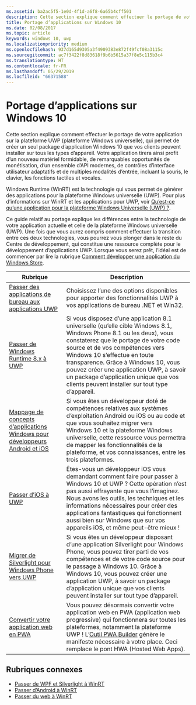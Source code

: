 ```yaml
---
ms.assetid: ba2ac5f5-1e0d-4f1d-a6f8-6a65b4cff501
description: Cette section explique comment effectuer le portage de votre application sur la plateforme UWP (plateforme Windows universelle), qui permet de créer un seul package d’application Windows 10 que vos clients peuvent installer sur tous les types d’appareil. Votre application tirera ainsi profit d’un nouveau matériel formidable, de remarquables opportunités de monétisation, d’un ensemble d’API modernes, de contrôles d’interface utilisateur adaptatifs et de multiples modalités d’entrée, incluant la souris, le clavier, les fonctions tactiles et vocales.
title: Portage d’applications sur Windows 10
ms.date: 02/08/2017
ms.topic: article
keywords: windows 10, uwp
ms.localizationpriority: medium
ms.openlocfilehash: 937d165d9305a3f4909383e872f49fcf08a3115c
ms.sourcegitcommit: ac7f3422f8d83618f9b6b5615a37f8e5c115b3c4
ms.translationtype: HT
ms.contentlocale: fr-FR
ms.lasthandoff: 05/29/2019
ms.locfileid: "66371588"
---
```

# <a name="porting-apps-to-windows10"></a>Portage d’applications sur Windows 10


Cette section explique comment effectuer le portage de votre application sur la plateforme UWP (plateforme Windows universelle), qui permet de créer un seul package d’application Windows 10 que vos clients peuvent installer sur tous les types d’appareil. Votre application tirera ainsi profit d’un nouveau matériel formidable, de remarquables opportunités de monétisation, d’un ensemble d’API modernes, de contrôles d’interface utilisateur adaptatifs et de multiples modalités d’entrée, incluant la souris, le clavier, les fonctions tactiles et vocales.

Windows Runtime (WinRT) est la technologie qui vous permet de générer des applications pour la plateforme Windows universelle (UWP). Pour plus d’informations sur WinRT et les applications pour UWP, voir [Qu’est-ce qu’une application pour la plateforme Windows Universelle (UWP) ?](https://docs.microsoft.com/windows/uwp/get-started/whats-a-uwp).

Ce guide relatif au portage explique les différences entre la technologie de votre application actuelle et celle de la plateforme Windows universelle (UWP). Une fois que vous aurez compris comment effectuer la transition entre ces deux technologies, vous pourrez vous plonger dans le reste du Centre de développement, qui constitue une ressource complète pour le développement d’applications UWP. Lorsque vous serez prêt, l’idéal est de commencer par lire la rubrique [Comment développer une application du Windows Store](https://docs.microsoft.com/previous-versions/windows/apps/dn726537(v=win.10)).

| Rubrique | Description |
|-------|-------------|
| [Passer des applications de bureau aux applications UWP](desktop-to-uwp-migrate.md) | Choisissez l’une des options disponibles pour apporter des fonctionnalités UWP à vos applications de bureau .NET et Win32. |
| [Passer de Windows Runtime 8.x à UWP](w8x-to-uwp-root.md) | Si vous disposez d’une application 8.1 universelle (qu’elle cible Windows 8.1, Windows Phone 8.1 ou les deux), vous constaterez que le portage de votre code source et de vos compétences vers Windows 10 s’effectue en toute transparence. Grâce à Windows 10, vous pouvez créer une application UWP, à savoir un package d’application unique que vos clients peuvent installer sur tout type d’appareil. |
| [Mappage de concepts d’applications Windows pour développeurs Android et iOS](android-ios-uwp-map.md) | Si vous êtes un développeur doté de compétences relatives aux systèmes d’exploitation Android ou iOS ou au code et que vous souhaitez migrer vers Windows 10 et la plateforme Windows universelle, cette ressource vous permettra de mapper les fonctionnalités de la plateforme, et vos connaissances, entre les trois plateformes. |
| [Passer d’iOS à UWP](ios-to-uwp-root.md) | Êtes-vous un développeur iOS vous demandant comment faire pour passer à Windows 10 et UWP ? Cette opération n’est pas aussi effrayante que vous l’imaginez. Nous avons les outils, les techniques et les informations nécessaires pour créer des applications fantastiques qui fonctionnent aussi bien sur Windows que sur vos appareils iOS, et même peut-être mieux ! |
| [Migrer de Silverlight pour Windows Phone vers UWP](wpsl-to-uwp-root.md) | Si vous êtes un développeur disposant d’une application Silverlight pour Windows Phone, vous pouvez tirer parti de vos compétences et de votre code source pour le passage à Windows 10. Grâce à Windows 10, vous pouvez créer une application UWP, à savoir un package d’application unique que vos clients peuvent installer sur tout type d’appareil. |
| [Convertir votre application web en PWA](https://docs.microsoft.com/microsoft-edge/progressive-web-apps) | Vous pouvez désormais convertir votre application web en PWA (application web progressive) qui fonctionnera sur toutes les plateformes, notamment la plateforme UWP ! L’[Outil PWA Builder](https://www.pwabuilder.com) génère le manifeste nécessaire à votre place. Ceci remplace le pont HWA (Hosted Web Apps). |

## <a name="related-topics"></a>Rubriques connexes

* [Passer de WPF et Silverlight à WinRT](https://docs.microsoft.com/previous-versions/windows/apps/dn263237(v=win.10))
* [Passer d’Android à WinRT](https://docs.microsoft.com/previous-versions/windows/apps/jj945421(v=win.10))
* [Passer du web à WinRT](https://docs.microsoft.com/previous-versions/windows/apps/hh465151(v=win.10))
